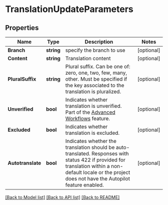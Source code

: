 # TranslationUpdateParameters

## Properties

Name | Type | Description | Notes
------------ | ------------- | ------------- | -------------
**Branch** | **string** | specify the branch to use | [optional] 
**Content** | **string** | Translation content | [optional] 
**PluralSuffix** | **string** | Plural suffix. Can be one of: zero, one, two, few, many, other. Must be specified if the key associated to the translation is pluralized. | [optional] 
**Unverified** | **bool** | Indicates whether translation is unverified. Part of the [Advanced Workflows](https://support.phrase.com/hc/en-us/articles/5784094755484) feature. | [optional] 
**Excluded** | **bool** | Indicates whether translation is excluded. | [optional] 
**Autotranslate** | **bool** | Indicates whether the translation should be auto-translated. Responses with status 422 if provided for translation within a non-default locale or the project does not have the Autopilot feature enabled. | [optional] 

[[Back to Model list]](../README.md#documentation-for-models) [[Back to API list]](../README.md#documentation-for-api-endpoints) [[Back to README]](../README.md)


